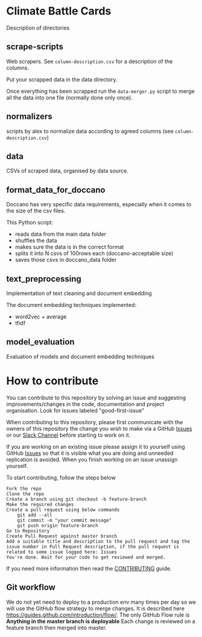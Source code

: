 # Climate Battle Cards

Description of directories

## scrape-scripts 

  Web scrapers. See `column-description.csv` for a description of the columns.

  Put your scrapped data in the data directory. 
  
  Once everything has been scrapped run the `data-merger.py` script to merge all the data into one file (normally done only once).

## normalizers 

  scripts by alex to normalize data according to agreed columns (see `column-description.csv`)

## data 

   CSVs of scraped data, organised by data source.
   
## format_data_for_doccano 

  Doccano has very specific data requirements, especially when it comes to the size of the csv files.

  This Python script:

   - reads data from the main data folder
   - shuffles the data
   - makes sure the data is in the correct format
   - splits it into N csvs of 100rows each (doccano-acceptable size)
   - saves those csvs in doccano_data folder 
   
## text_preprocessing 

  Implementation of text cleaning and document embedding 
  
  The document embedding techniques implemented: 
  
  - word2vec + average
  - tfidf

## model_evaluation 

  Evaluation of models and document embedding techniques


# How to contribute 

You can contribute to this repository by solving an issue and suggesting improvements/changes in the code, documentation and project organisation. Look for issues labeled "good-first-issue"

When contributing to this repository, please first communicate with the owners of this repository the change you wish to make via a GitHub [Issues](https://github.com/ClimateMisinformation/Scrapers/issues) or our [Slack Channel](https://aiforgoodcommunity.slack.com/#climate-misinformation)  before starting to work on it.

If you  are working on an existing issue please assign it to yourself using GitHub [Issues](https://github.com/ClimateMisinformation/Scrapers/issues)  so that  it is visible what you  are  doing and unneeded replication is avoided. When you  finish working on an issue unassign yourself. 

To start contributing, follow the steps below

    Fork the repo
    Clone the repo
    Create a branch using git checkout -b feature-branch
    Make the required changes
    Create a pull request using below commands
        git add --all
        git commit -m "your commit message"
        git push origin feature-branch
    Go to Repository
    Create Pull Request against master branch
    Add a suitable title and description to the pull request and tag the issue number in Pull Request description, if the pull request is related to some issue logged here: Issues
    You're done. Wait for your code to get reviewed and merged.
    
If you need more information then read the [CONTRIBUTING](https://github.com/ClimateMisinformation/Scrapers/blob/master/docs/CONTRIBUTING.md)  guide.

## Git workflow
We do not yet need to deploy to a production env many times per day so we will use the GitHub flow strategy to merge changes.  It  is described here https://guides.github.com/introduction/flow/. The only GitHub Flow rule is  **Anything in the master branch is deployable**    Each change is reviewed on a feature branch then merged into master. 

